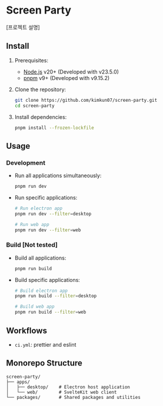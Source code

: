 # Screen Party

[프로젝트 설명]

## Install

1. Prerequisites:

   - [Node.js](https://github.com/nvm-sh/nvm?tab=readme-ov-file#usage) v20+ (Developed with v23.5.0)
   - [pnpm](https://pnpm.io/installation#using-npm) v9+ (Developed with v9.15.2)

1. Clone the repository:

   ```sh
   git clone https://github.com/kimkun07/screen-party.git
   cd screen-party
   ```

1. Install dependencies:

   ```sh
   pnpm install --frozen-lockfile
   ```

## Usage

### Development

- Run all applications simultaneously:
  ```sh
  pnpm run dev
  ```
- Run specific applications:

  ```sh
  # Run electron app
  pnpm run dev --filter=desktop

  # Run web app
  pnpm run dev --filter=web
  ```

### Build [Not tested]

- Build all applications:
  ```sh
  pnpm run build
  ```
- Build specific applications:

  ```sh
  # Build electron app
  pnpm run build --filter=desktop

  # Build web app
  pnpm run build --filter=web
  ```

## Workflows

- `ci.yml`: prettier and eslint

## Monorepo Structure

```
screen-party/
├── apps/
│   ├── desktop/    # Electron host application
│   └── web/        # SvelteKit web client
└── packages/       # Shared packages and utilities
```
